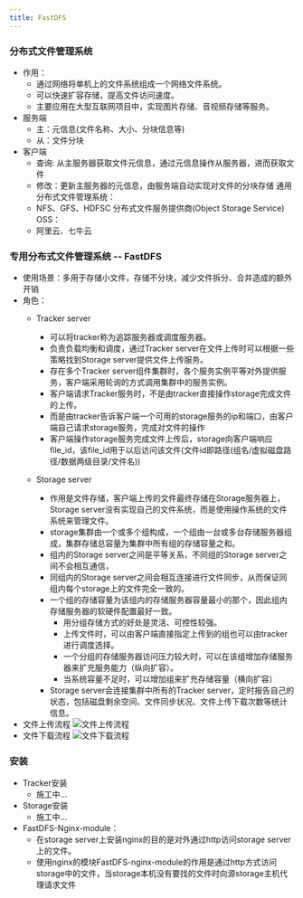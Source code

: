 ```yaml
---
title: FastDFS
---
```


### 分布式文件管理系统
* 作用：
	* 通过网络将单机上的文件系统组成一个网络文件系统。
	* 可以快速扩容存储，提高文件访问速度。
	* 主要应用在大型互联网项目中，实现图片存储、音视频存储等服务。
* 服务端
	* 主：元信息(文件名称、大小、分块信息等)
	* 从：文件分块
* 客户端
	* 查询: 从主服务器获取文件元信息，通过元信息操作从服务器，进而获取文件
	* 修改：更新主服务器的元信息，由服务端自动实现对文件的分块存储
通用分布式文件管理系统：
	* NFS、GFS、HDFSC
分布式文件服务提供商(Object Storage Service) OSS：
	* 阿里云、七牛云

### 专用分布式文件管理系统 -- FastDFS
* 使用场景：多用于存储小文件，存储不分块，减少文件拆分、合并造成的额外开销
* 角色：
	* Tracker server  
		* 可以将tracker称为追踪服务器或调度服务器。
		* 负责负载均衡和调度，通过Tracker server在文件上传时可以根据一些策略找到Storage server提供文件上传服务。
		* 存在多个Tracker server组件集群时，各个服务实例平等对外提供服务，客户端采用轮询的方式调用集群中的服务实例。
		* 客户端请求Tracker服务时，不是由tracker直接操作storage完成文件的上传。
		* 而是由tracker告诉客户端一个可用的storage服务的ip和端口，由客户端自己请求storage服务，完成对文件的操作
		* 客户端操作storage服务完成文件上传后，storage向客户端响应file_id，该file_id用于以后访问该文件(文件id即路径(组名/虚拟磁盘路径/数据两级目录/文件名))
		
	* Storage server
		* 作用是文件存储，客户端上传的文件最终存储在Storage服务器上，Storage server没有实现自己的文件系统，而是使用操作系统的文件系统来管理文件。
		* storage集群由一个或多个组构成，一个组由一台或多台存储服务器组成，集群存储总容量为集群中所有组的存储容量之和。
		* 组内的Storage server之间是平等关系，不同组的Storage server之间不会相互通信，
		* 同组内的Storage server之间会相互连接进行文件同步，从而保证同组内每个storage上的文件完全一致的。
		* 一个组的存储容量为该组内的存储服务器容量最小的那个，因此组内存储服务器的软硬件配置最好一致。	
			* 用分组存储方式的好处是灵活、可控性较强。
			* 上传文件时，可以由客户端直接指定上传到的组也可以由tracker进行调度选择。
			* 一个分组的存储服务器访问压力较大时，可以在该组增加存储服务器来扩充服务能力（纵向扩容）。
			* 当系统容量不足时，可以增加组来扩充存储容量（横向扩容）		
		* Storage server会连接集群中所有的Tracker server，定时报告自己的状态，包括磁盘剩余空间、文件同步状况、文件上传下载次数等统计信息。
* 文件上传流程
![文件上传流程](https://s2.ax1x.com/2019/09/08/nGGKYt.jpg)
* 文件下载流程
![文件下载流程](https://s2.ax1x.com/2019/09/08/nGGYwj.jpg)

### 安装
* Tracker安装
	* 施工中...
* Storage安装
	* 施工中...
* FastDFS-Nginx-module：
	* 在storage server上安装nginx的目的是对外通过http访问storage server上的文件。
	* 使用nginx的模块FastDFS-nginx-module的作用是通过http方式访问storage中的文件，当storage本机没有要找的文件时向源storage主机代理请求文件